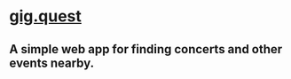 # [gig.quest](https://gig.quest)

## A simple web app for finding concerts and other events nearby.
